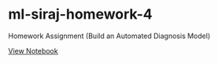 # ml-siraj-homework-4
Homework Assignment (Build an Automated Diagnosis Model)

[View Notebook](https://nbviewer.jupyter.org/github/jffernandez/ml-siraj-homework-4/blob/master/Automated_Diagnosis_Model.ipynb)
